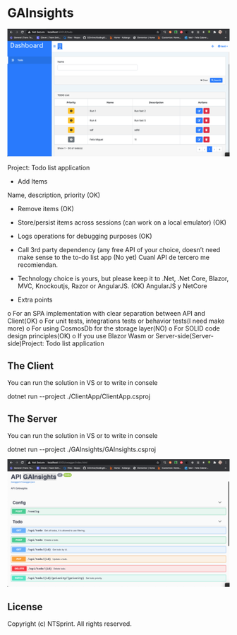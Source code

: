 # GAInsights
<p align="center">
  <img alt="Client" src="https://github.com/felixcabreraranklin/GAInsights/blob/master/Documentation/a.png?raw=true">
</p>

Project: Todo list application

* Add Items

 Name, description, priority (OK)

* Remove items (OK)

* Store/persist items across sessions (can work on a local emulator) (OK)

* Logs operations for debugging purposes (OK)


- Call 3rd party dependency (any free API of your choice, doesn’t need make sense to the to-do list app (No yet) Cuanl API de tercero me recomiendan.

- Technology choice is yours, but please keep it to .Net, .Net Core, Blazor, MVC, Knockoutjs, Razor or AngularJS. (OK) AngularJS y NetCore

- Extra points

o For an SPA implementation with clear separation between API and Client(OK)
o For unit tests, integrations tests or behavior tests(I need make more)
o For using CosmosDb for the storage layer(NO)
o For SOLID code design principles(OK)
o If you use Blazor Wasm or Server-side(Server-side)Project: Todo list application

## The Client
You can run the solution in VS or to write in consele

dotnet run --project ./ClientApp/ClientApp.csproj


## The Server
You can run the solution in VS or to write in consele

dotnet run --project ./GAInsights/GAInsights.csproj

<p align="center">
  <img alt="Server" src="https://github.com/felixcabreraranklin/GAInsights/blob/master/Documentation/b.png?raw=true">
</p>



## License

Copyright (c) NTSprint. All rights reserved.
